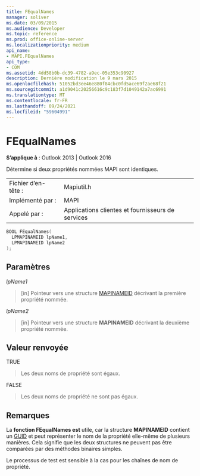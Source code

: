 ```yaml
---
title: FEqualNames
manager: soliver
ms.date: 03/09/2015
ms.audience: Developer
ms.topic: reference
ms.prod: office-online-server
ms.localizationpriority: medium
api_name:
- MAPI.FEqualNames
api_type:
- COM
ms.assetid: 4dd58b0b-dc39-4782-a9ec-05e353c90927
description: Dernière modification le 9 mars 2015
ms.openlocfilehash: 51052bd3ee46e880f84cbc0fd5ace69f2ae68f21
ms.sourcegitcommit: a1d9041c20256616c9c183f7d1049142a7ac6991
ms.translationtype: MT
ms.contentlocale: fr-FR
ms.lasthandoff: 09/24/2021
ms.locfileid: "59604991"
---
```

# <a name="fequalnames"></a>FEqualNames

  
  
**S’applique à** : Outlook 2013 | Outlook 2016 
  
Détermine si deux propriétés nommées MAPI sont identiques. 
  
|||
|:-----|:-----|
|Fichier d’en-tête :  <br/> |Mapiutil.h  <br/> |
|Implémenté par :  <br/> |MAPI  <br/> |
|Appelé par :  <br/> |Applications clientes et fournisseurs de services  <br/> |
   
```cpp
BOOL FEqualNames(
  LPMAPINAMEID lpName1,
  LPMAPINAMEID lpName2
);
```

## <a name="parameters"></a>Paramètres

 _lpName1_
  
> [in] Pointeur vers une structure [MAPINAMEID](mapinameid.md) décrivant la première propriété nommée. 
    
 _lpName2_
  
> [in] Pointeur vers une structure **MAPINAMEID** décrivant la deuxième propriété nommée. 
    
## <a name="return-value"></a>Valeur renvoyée

TRUE 
  
> Les deux noms de propriété sont égaux. 
    
FALSE 
  
> Les deux noms de propriété ne sont pas égaux.
    
## <a name="remarks"></a>Remarques

La **fonction FEqualNames est** utile, car la structure **MAPINAMEID** contient un [GUID](guid.md) et peut représenter le nom de la propriété elle-même de plusieurs manières. Cela signifie que les deux structures ne peuvent pas être comparées par des méthodes binaires simples. 
  
Le processus de test est sensible à la cas pour les chaînes de nom de propriété. 
  

